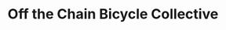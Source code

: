 ---
title: "Off the Chain Bicycle Collective"
url: /anchorage/off-the-chain-bicycle-collective/
shop: Fahrrad
---